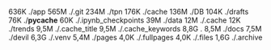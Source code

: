 636K	./app
565M	./.git
234M	./tpn
176K	./cache
136M	./DB
104K	./drafts
76K	./__pycache__
60K	./.ipynb_checkpoints
39M	./data
12M	./.cache
12K	./trends
9,5M	./.cache_title
9,5M	./.cache_keywords
8,8G	.
8,5M	./docs
7,5M	./devil
6,3G	./.venv
5,4M	./pages
4,0K	./.fullpages
4,0K	./.files
1,6G	./.archive
